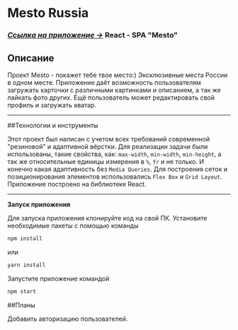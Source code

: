 # Mesto Russia

### [*Ссылка на приложение &rarr;*](https://tsverkunov.github.io/mesto/ "Mesto") React - SPA "Mesto"

## Описание

Проект Mesto - покажет тебе твое место:)
Эксклюзивные места России в одном месте. Приложение даёт возможность пользователям загружать карточки с различными
картинками и описанием, а так же лайкать фото других. Ещё пользователь может редактировать свой профиль и загружать аватар.

***

##Технологии и инструменты

Этот проект был написан с учетом всех требований современной "резиновой" и адаптивной вёрстки. Для реализации задачи
были использованы, такие свойства, как: ```max-width```, ```min-width```, ```min-height```, а так же относительные
единицы измерения в ```%```, ```fr``` и не только. И конечно какая адаптивность без ```Media Queries```. Для построения
сеток и позиционирования элементов использовались ```Flex Box``` и ```Grid Layout```.
Приложение построено на библиотеке React.
***

**Запуск приложения**

Для запуска приложения клонируйте код на свой ПК. Установите необходимые пакеты с помощью команды 
```sh
npm install
```
или 
```sh 
yarn install
```
Запустите приложение командой 
```sh
npm start
```

##Планы


Добавить авторизацию пользователей.
